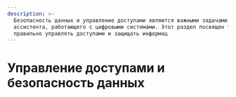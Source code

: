```yaml
---
description: >-
  Безопасность данных и управление доступами являются важными задачами для
  ассистента, работающего с цифровыми системами. Этот раздел посвящен тому, как
  правильно управлять доступами и защищать информац
---
```


# Управление доступами и безопасность данных

